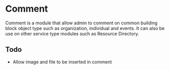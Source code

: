 # Comment

Comment is a module that allow admin to comment on common building block object type such as organization, individual and events. It can also be use on other service type modules such as Resource Directory.

## Todo
  * Allow image and file to be inserted in comment